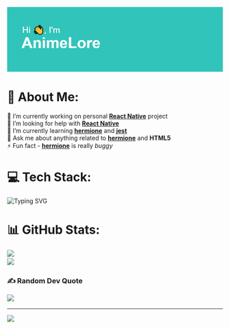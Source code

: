 <img src="https://github.com/AnimeLore/AnimeLore/blob/main/imlore.png" alt="Hi 👋, I'm AnimeLore">

# 💫 About Me:
🔭 I’m currently working on personal **[React Native](https://github.com/facebook/react-native)** project<br>🤝 I’m looking for help with **[React Native](https://github.com/facebook/react-native)**<br>🌱 I’m currently learning **[hermione](https://github.com/gemini-testing/hermione)** and **[jest](https://github.com/facebook/jest)**<br>💬 Ask me about anything related to **[hermione](https://github.com/gemini-testing/hermione)** and **HTML5**<br>⚡ Fun fact - **[hermione](https://github.com/gemini-testing/hermione)** is really *buggy*


# 💻 Tech Stack:
![Typing SVG](https://readme-typing-svg.herokuapp.com?font=Gilroy&weight=100&size=36&duration=1500&pause=500&color=22F7C6&center=true&vCenter=true&multiline=true&width=446&height=280&lines=JS%2FTS+(React%2C+Vue);+PHP;Python;SCSS;C%23;and+more..)
# 📊 GitHub Stats:
![](https://github-readme-stats.vercel.app/api?username=AnimeLore&theme=react&hide_border=true&include_all_commits=false&count_private=false)<br/>
![](https://github-readme-streak-stats.herokuapp.com/?user=AnimeLore&theme=react&hide_border=true)<br/>

### ✍️ Random Dev Quote
![](https://quotes-github-readme.vercel.app/api?type=horizontal&theme=dark)

---
[![](https://visitcount.itsvg.in/api?id=AnimeLore&icon=2&color=12)](https://visitcount.itsvg.in)

